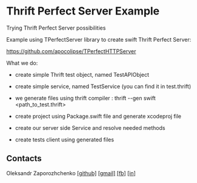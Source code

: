 # Thrift Perfect Server Example

Trying Thrift Perfect Server possibilities 

Example using TPerfectServer library to create swift Thrift Perfect Server:

https://github.com/apocolipse/TPerfectHTTPServer


What we do: 

- create simple Thrift test object, named TestAPIObject
- create simple service, named TestService 
(you can find it in test.thrift)

- we generate files using thrift compiler : thrift --gen swift <path_to_test.thrift>
- create project using Package.swift file and generate xcodeproj file
- create our server side Service and resolve needed methods
- create tests client using generated files

## Contacts

Oleksandr Zaporozhchenko
[[github]](https://github.com/Maxatma)  [[gmail]](mailto:maxatma.ids@gmail.com)  [[fb]](https://www.facebook.com/profile.php?id=100008291260780)  [[in]](https://www.linkedin.com/in/maxatma/)

